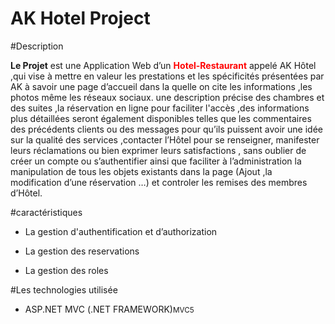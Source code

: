 AK Hotel Project
==========================

#Description 

<p>
<b>Le Projet</b> est une Application Web d’un <b style="color:red">Hotel-Restaurant</b> 
appelé AK Hôtel ,qui vise à mettre en valeur les prestations 
et les spécificités présentées par AK à savoir une page 
d’accueil dans la quelle on cite les informations ,les photos même les réseaux sociaux. une description précise des chambres et des suites ,la réservation en ligne pour faciliter l'accès ,des informations plus détaillées seront également disponibles telles que les commentaires des précédents clients ou des messages pour qu’ils puissent  avoir une idée sur la qualité des services ,contacter l’Hôtel pour se renseigner, manifester leurs réclamations ou bien exprimer leurs satisfactions ,  sans oublier de créer un compte ou s’authentifier ainsi que faciliter à l’administration la manipulation de tous les objets existants dans la page (Ajout ,la  modification d’une réservation …) et controler les remises des membres d’Hôtel.</p>

#caractéristiques

+ La gestion d'authentification et d’authorization

+ La gestion des reservations 

+ La gestion des roles

#Les technologies utilisée

+ ASP.NET MVC (.NET FRAMEWORK)<small>MVC5</small>